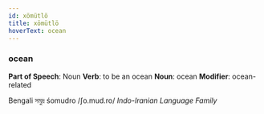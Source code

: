 ```yaml
---
id: xömütlö
title: xömütlö
hoverText: ocean
---
```


### ocean

**Part of Speech**: Noun
**Verb**: to be an ocean
**Noun**: ocean
**Modifier**: ocean-related

Bengali সমুদ্র śomudro /ʃo.mud.ro/
*Indo-Iranian Language Family*